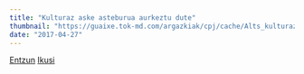 ```yaml
---
title: "Kulturaz aske asteburua aurkeztu dute"
thumbnail: "https://guaixe.tok-md.com/argazkiak/cpj/cache/Alts_kulturaz_aske_asteburuaren_aurkezpena_08_content.JPG"
date: "2017-04-27"
---
```

[Entzun](https://guaixe.eus/altsasu/1493141434192-kulturaz-aske-asteburua-aurkeztu-dute)
[Ikusi](https://guaixe.eus/altsasu/1493187389059-kulturaz-aske-asteburua-hastear)
